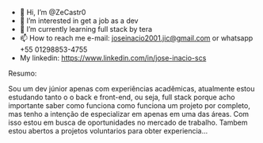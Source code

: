 - 👋 Hi, I’m @ZeCastr0
- 👀 I’m interested in get a job as a dev
- 🌱 I’m currently learning full stack by tera
- 📫 How to reach me e-mail: joseinacio2001.jic@gmail.com or whatsapp +55 01298853-4755 
- My linkedin: https://www.linkedin.com/in/jose-inacio-scs

Resumo:

Sou um dev júnior apenas com experiências acadêmicas, atualmente estou estudando tanto o o back e front-end, ou seja, full stack porque acho importante saber como funciona como funciona um projeto por completo, mas tenho a intenção de especializar em apenas em uma das áreas. Com isso estou em busca de oportunidades no mercado de trabalho.
Tambem estou abertos a projetos voluntarios para obter experiencia...
